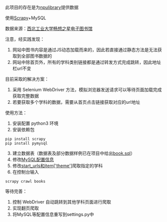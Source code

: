 此项目的存在是为[npulibrary](https://github.com/DangHT/npulibrary)提供数据

使用[Scrapy](https://scrapy.org/)+MySQL

数据来源：[西北工业大学畅想之星电子图书馆](https://www.cxstar.com/xbgy.htm)

注意，经实践发现：

1. 网站中图书内容是通过JS动态加载而来的，因此若直接通过静态方法是无法获取到全部图书数据的
2. 网站中除首页外，所有的学科类别链接都是通过转发方式完成跳转，因此地址栏url不变

目前采取的解决方案：

1. 采用 Selenium WebDriver 方法，模拟浏览器发送请求可以等待页面加载完成获取完整数据
2. 若要获取多个学科的数据，需要从首页点击链接获取对应的url地址

使用方法：

1. 安装配置 python3 环境
2. 安装依赖包

```shell script
pip install scrapy
pip install pymysql
```
3. 建立数据表（数据表及部分数据样例已在项目中给出[book.sql](https://github.com/DangHT/npulibrary_spider/blob/master/book.sql)）
4. 修改[MySQL配置信息](https://github.com/DangHT/npulibrary_spider/blob/master/npulibrary_spider/pipelines.py)
5. 修改[start_urls和item['theme']](https://github.com/DangHT/npulibrary_spider/blob/b515cb146f8938f56a23ac9d6c95b7f1b30d0f95/npulibrary_spider/spiders/books_spider.py)爬取指定的学科
6. 在控制台输入
```shell script
scrapy crawl books
```

等待完善：
1. 控制 WebDriver 自动跳转到其他学科页面进行爬取
2. 实现翻页爬取
3. 将MySQL等配置信息重写到settings.py中
